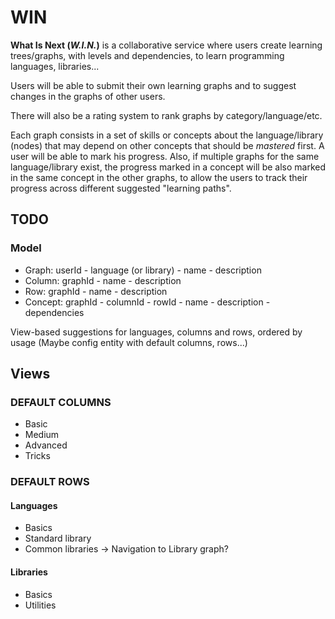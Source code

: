 # WIN

**What Is Next (*W.I.N.*)** is a collaborative service where users create learning trees/graphs, with levels and dependencies, to learn programming languages, libraries...

Users will be able to submit their own learning graphs and to suggest changes in the graphs of other users.

There will also be a rating system to rank graphs by category/language/etc.

Each graph consists in a set of skills or concepts about the language/library (nodes) that may depend on other concepts that should be *mastered* first. A user will be able to mark his progress. Also, if multiple graphs for the same language/library exist, the progress marked in a concept will be also marked in the same concept in the other graphs, to allow the users to track their progress across different suggested "learning paths".

## TODO

### Model

- Graph: userId - language (or library) - name - description
- Column: graphId - name - description
- Row: graphId - name - description
- Concept: graphId - columnId - rowId - name - description - dependencies

View-based suggestions for languages, columns and rows, ordered by usage (Maybe config entity with default columns, rows...)

## Views

### DEFAULT COLUMNS

- Basic
- Medium
- Advanced
- Tricks

### DEFAULT ROWS

#### Languages

- Basics
- Standard library
- Common libraries -> Navigation to Library graph?

#### Libraries

- Basics
- Utilities